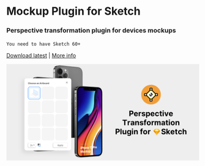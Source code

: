 # Mockup Plugin for Sketch
### Perspective transformation plugin for devices mockups
`You need to have Sketch 60+`

[Download latest](https://github.com/ruslanlatypov/Mockup-Plugin-for-Sketch/releases/download/v2.0.1/mockup.sketchplugin.zip) | [More info](https://www.ls.graphics/mockup-plugin)

![alt text](/about.png "About image")​